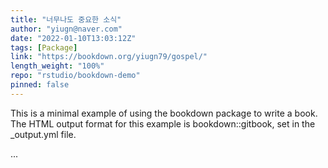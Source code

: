 ```yaml
---
title: "너무나도 중요한 소식"
author: "yiugn@naver.com"
date: "2022-01-10T13:03:12Z"
tags: [Package]
link: "https://bookdown.org/yiugn79/gospel/"
length_weight: "100%"
repo: "rstudio/bookdown-demo"
pinned: false
---
```


<p>This is a minimal example of using the bookdown package to write a book.
The HTML output format for this example is bookdown::gitbook,
set in the _output.yml file.</p> ...

